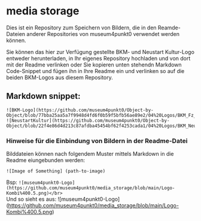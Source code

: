 # media storage
Dies ist ein Repository zum Speichern von Bildern, die in den Reamde-Dateien anderer Repositories von museum4punkt0 verwendet werden können.

Sie können das hier zur Verfügung gestellte BKM- und Neustart Kultur-Logo entweder herunterladen,  in Ihr eigenes Repository hochladen und von dort mit der Readme verlinken oder Sie kopieren unten stehendn Markdown Code-Snippet und fügen ihn in Ihre Readme ein und verlinken so auf die beiden BKM-Logos aus diesem Repository.


## Markdown snippet:


```
![BKM-Logo](https://github.com/museum4punkt0/Object-by-Object/blob/77bba25aa5a7f9948d4fd6f0b59f5bfb56ae89e2/04%20Logos/BKM_Fz_2017_Web_de.gif)
![NeustartKultur](https://github.com/museum4punkt0/Object-by-Object/blob/22f4e86d4d213c87afdba45454bf62f4253cada1/04%20Logos/BKM_Neustart_Kultur_Wortmarke_pos_RGB_RZ_web.jpg)
```


### Hinweise für die Einbindung von Bildern in der Readme-Datei

Bilddateien können nach folgendem Muster mittels Markdown in die Readme eiungebunden werden: 

`![Image of Something] (path-to-image)`</br>

Bsp:
`![museum4punkt0-Logo] (https://github.com/museum4punkt0/media_storage/blob/main/Logo-Kombi%400.5.png)</br>`</br>
Und so sieht es aus:
![museum4punkt0-Logo] (https://github.com/museum4punkt0/media_storage/blob/main/Logo-Kombi%400.5.png)</br>

